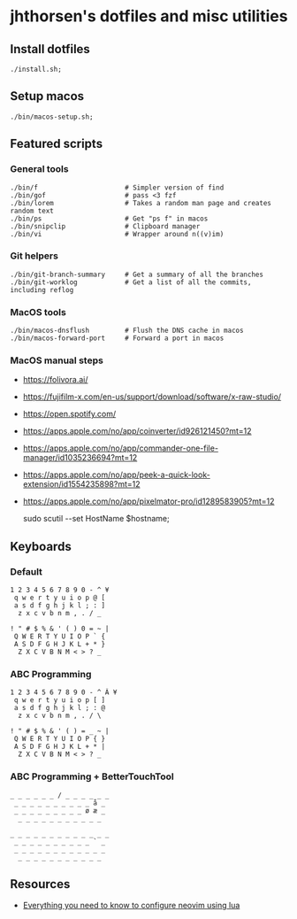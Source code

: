 # jhthorsen's dotfiles and misc utilities

## Install dotfiles

    ./install.sh;

## Setup macos

    ./bin/macos-setup.sh;

## Featured scripts

### General tools

    ./bin/f                      # Simpler version of find
    ./bin/gof                    # pass <3 fzf
    ./bin/lorem                  # Takes a random man page and creates random text
    ./bin/ps                     # Get "ps f" in macos
    ./bin/snipclip               # Clipboard manager
    ./bin/vi                     # Wrapper around n((v)im)

### Git helpers

    ./bin/git-branch-summary     # Get a summary of all the branches
    ./bin/git-worklog            # Get a list of all the commits, including reflog

### MacOS tools

    ./bin/macos-dnsflush         # Flush the DNS cache in macos
    ./bin/macos-forward-port     # Forward a port in macos

### MacOS manual steps

- https://folivora.ai/
- https://fujifilm-x.com/en-us/support/download/software/x-raw-studio/
- https://open.spotify.com/
- https://apps.apple.com/no/app/coinverter/id926121450?mt=12
- https://apps.apple.com/no/app/commander-one-file-manager/id1035236694?mt=12
- https://apps.apple.com/no/app/peek-a-quick-look-extension/id1554235898?mt=12
- https://apps.apple.com/no/app/pixelmator-pro/id1289583905?mt=12

    sudo scutil --set HostName $hostname;

## Keyboards

### Default

    1 2 3 4 5 6 7 8 9 0 - ^ ¥
     q w e r t y u i o p @ [
     a s d f g h j k l ; : ]
      z x c v b n m , . / _

    ! " # $ % & ' ( ) 0 = ~ |
     Q W E R T Y U I O P ` {
     A S D F G H J K L + * }
      Z X C V B N M < > ? _

### ABC Programming

    1 2 3 4 5 6 7 8 9 0 - ^ Â ¥
     q w e r t y u i o p [ ]
     a s d f g h j k l ; : @
      z x c v b n m , . / \

    ! " # $ % & ' ( ) = _ ~ |
     Q W E R T Y U I O P { }
     A S D F G H J K L + * |
      Z X C V B N M < > ? _

### ABC Programming + BetterTouchTool

    _ _ _ _ _ _ / _ _ _ _ _ _
     _ _ _ _ _ _ _ _ _ _ å _
     _ _ _ _ _ _ _ _ _ ø æ _
      _ _ _ _ _ _ _ _ _ _ _

    _ _ _ _ _ _ _ _ _ _ _ _ _
     _ _ _ _ _ _ _ _ _ _ ` _
     _ _ _ _ _ _ _ _ _ _ _ _
      _ _ _ _ _ _ _ _ _ _ _

## Resources

* [Everything you need to know to configure neovim using lua](https://vonheikemen.github.io/devlog/tools/configuring-neovim-using-lua/)
